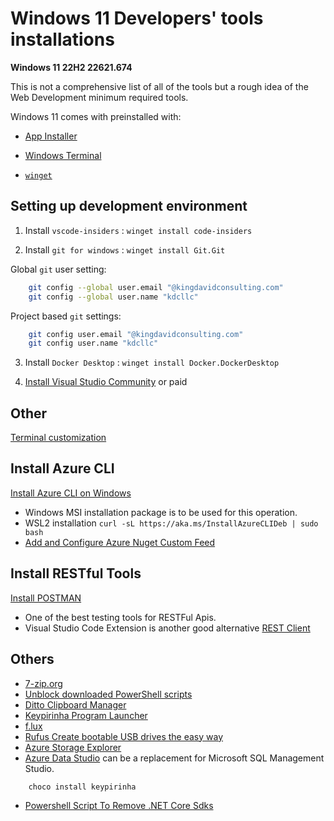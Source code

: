 # Windows 11 Developers' tools installations

**Windows 11 22H2 22621.674**

This is not a comprehensive list of all of the tools but a rough idea of the Web Development minimum required tools.

Windows 11 comes with preinstalled with:

- [App Installer](https://www.microsoft.com/en-us/p/app-installer/9nblggh4nns1?ocid=9nblggh4nns1_ORSEARCH_Bing&rtc=2&activetab=pivot:overviewtab)

- [Windows Terminal](https://github.com/microsoft/terminal/releases)

- [`winget`](https://docs.microsoft.com/en-us/windows/package-manager/winget/)

## Setting up development environment

1. Install `vscode-insiders` : `winget install code-insiders`

2. Install `git for windows` : `winget install Git.Git`

Global `git` user setting:

```bash
    git config --global user.email "@kingdavidconsulting.com"
    git config --global user.name "kdcllc"
```

Project based `git` settings:

```bash
    git config user.email "@kingdavidconsulting.com"
    git config user.name "kdcllc"
```

3. Install `Docker Desktop` : `winget install Docker.DockerDesktop`


4. [Install Visual Studio Community](https://visualstudio.microsoft.com/free-developer-offers/) or paid

## Other

[Terminal customization](./windows-termial.md)


## Install Azure CLI

[Install Azure CLI on Windows](https://docs.microsoft.com/en-us/cli/azure/install-azure-cli-windows?view=azure-cli-latest)

- Windows MSI installation package is to be used for this operation.
- WSL2 installation `curl -sL https://aka.ms/InstallAzureCLIDeb | sudo bash`
- [Add and Configure Azure Nuget Custom Feed](./azure-nuget-feed.md)

## Install RESTful Tools

[Install POSTMAN](https://www.getpostman.com/download?platform=win64)

- One of the best testing tools for RESTFul Apis.
- Visual Studio Code Extension is another good alternative [REST Client](https://github.com/Huachao/vscode-restclient)

## Others

- [7-zip.org](https://www.7-zip.org/download.html)
- [Unblock downloaded PowerShell scripts](https://social.technet.microsoft.com/wiki/contents/articles/38496.unblock-downloaded-powershell-scripts.aspx?Redirected=true)
- [Ditto Clipboard Manager](https://ditto-cp.sourceforge.io/)
- [Keypirinha Program Launcher](http://keypirinha.com/)
- [f.lux](https://justgetflux.com/news/pages/v4/welcome/#download)
- [Rufus Create bootable USB drives the easy way](https://github.com/pbatard/rufus)
- [Azure Storage Explorer](https://azure.microsoft.com/en-us/features/storage-explorer/)
- [Azure Data Studio](https://docs.microsoft.com/en-us/sql/azure-data-studio/download?view=sql-server-ver15) can be a replacement for Microsoft SQL Management Studio.

```cmd
    choco install keypirinha
```

- [Powershell Script To Remove .NET Core Sdks](./scripts/RemoveCoreSDKs.ps1)